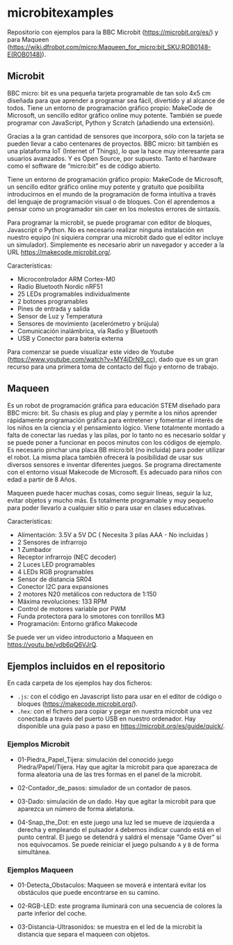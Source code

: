 # microbitexamples

Repositorio con ejemplos para la BBC Microbit (https://microbit.org/es/) y para Maqueen (https://wiki.dfrobot.com/micro:Maqueen_for_micro:bit_SKU:ROB0148-E(ROB0148)).

## Microbit

BBC micro: bit es una pequeña tarjeta programable de tan solo 4x5 cm diseñada para que aprender a programar sea fácil, divertido y al alcance de todos. Tiene un entorno de programación gráfico propio: MakeCode de Microsoft, un sencillo editor gráfico online muy potente. También se puede programar con JavaScript, Python y Scratch (añadiendo una extensión). 

Gracias a la gran cantidad de sensores que incorpora, sólo con la tarjeta se pueden llevar a cabo centenares de proyectos. BBC micro: bit también es una plataforma IoT (Internet of Things), lo que la hace muy interesante para usuarios avanzados. Y es Open Source, por supuesto. Tanto el hardware como el software de “micro:bit” es de código abierto.

Tiene un entorno de programación gráfico propio: MakeCode de Microsoft, un sencillo editor gráfico online muy potente y gratuito que posibilita introducirnos en el mundo de la programación de forma intuitiva a través del lenguaje de programación visual o de bloques. Con él aprendemos a pensar como un programador sin caer en los molestos errores de sintaxis.

Para programar la microbit, se puede programar con editor de bloques, Javascript o Python. No es necesario realizar ninguna instalación en nuestro equipo (ni siquiera comprar una microbit dado que el editor incluye un simulador). Simplemente es necesario abrir un navegador y acceder a la URL https://makecode.microbit.org/.

Características:

- Microcontrolador ARM Cortex-M0
- Radio Bluetooth Nordic nRF51
- 25 LEDs programables individualmente
- 2 botones programables
- Pines de entrada y salida
- Sensor de Luz y Temperatura
- Sensores de movimiento (acelerómetro y brújula)
- Comunicación inalámbrica, vía Radio y Bluetooth
- USB y Conector para batería externa

Para comenzar se puede visualizar este vídeo de Youtube (https://www.youtube.com/watch?v=MY4jDrN9_cc), dado que es un gran recurso para una primera toma de contacto del flujo y entorno de trabajo.

## Maqueen

Es un robot de programación gráfica para educación STEM diseñado para BBC micro: bit. Su chasis es plug and play y permite a los niños aprender rápidamente programación gráfica para entretener y fomentar el interés de los niños en la ciencia y el pensamiento lógico. Viene totalmente montado a falta de conectar las ruedas y las pilas, por lo tanto no es necesario soldar y se puede poner a funcionar en pocos minutos con los códigos de ejemplo. Es necesario pinchar una placa BB micro:bit (no incluida) para poder utilizar el robot. La misma placa también ofrecerá la posibilidad de usar sus diversos sensores e inventar diferentes juegos. Se programa directamente con el entorno visual Makecode de Microsoft. Es adecuado para niños con edad a partir de 8 Años.

Maqueen puede hacer muchas cosas, como seguir líneas, seguir la luz, evitar objetos y mucho más. Es totalmente programable y muy pequeño para poder llevarlo a cualquier sitio o para usar en clases educativas.

Características:

- Alimentación: 3.5V a 5V DC ( Necesita 3 pilas AAA - No incluidas )
- 2 Sensores de infrarrojo
- 1 Zumbador
- Receptor infrarrojo (NEC decoder)
- 2 Luces LED programables
- 4 LEDs RGB programables
- Sensor de distancia SR04
- Conector I2C para expansiones
- 2 motores N20 metálicos con reductora de 1:150
- Máxima revoluciones: 133 RPM
- Control de motores variable por PWM
- Funda protectora para lo smotores con tonrillos M3
- Programación: Entorno gráfico Makecode

Se puede ver un vídeo introductorio a Maqueen en https://youtu.be/vdb6pQ6VJrQ.

## Ejemplos incluidos en el repositorio

En cada carpeta de los ejemplos hay dos ficheros:

- `.js`: con el código en Javascript listo para usar en el editor de código o bloques (https://makecode.microbit.org/).
- `.hex`: con el fichero para copiar y pegar en nuestra microbit una vez conectada a través del puerto USB en nuestro ordenador. Hay disponible una guía paso a paso en https://microbit.org/es/guide/quick/.


### Ejemplos Microbit

- 01-Piedra_Papel_Tijera: simulación del conocido juego Piedra/Papel/Tijera. Hay que agitar la microbit para que aparezaca de forma aleatoria una de las tres formas en el panel de la microbit.

- 02-Contador_de_pasos: simulador de un contador de pasos.

- 03-Dado: simulación de un dado. Hay que agitar la microbit para que aparezca un número de forma aletatoria.

- 04-Snap_the_Dot: en este juego una luz led se mueve de izquierda a derecha y empleando el pulsador `A` debemos indicar cuando está en el punto central. El juego se detendrá y saldrá el mensaje "Game Over" si nos equivocamos. Se puede reiniciar el juego pulsando `A` y `B` de forma simultánea.


### Ejemplos Maqueen

- 01-Detecta_Obstaculos: Maqueen se moverá e intentará evitar los obstáculos que puede encontrarse en su camino.

- 02-RGB-LED: este programa iluminará con una secuencia de colores la parte inferior del coche.

- 03-Distancia-Ultrasonidos: se muestra en el led de la microbit la distancia que separa el maqueen con objetos.


